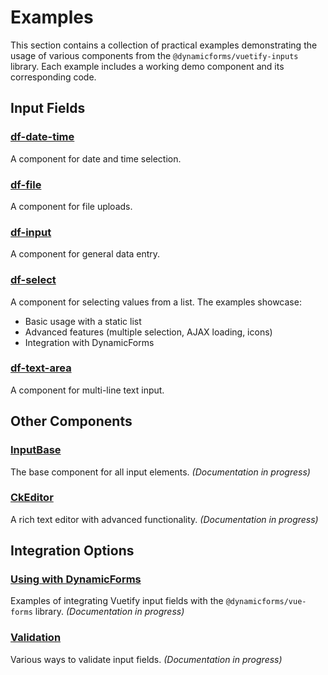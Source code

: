 # Examples

This section contains a collection of practical examples demonstrating the usage of various components from the `@dynamicforms/vuetify-inputs` library. Each example includes a working demo component and its corresponding code.

## Input Fields

### [df-date-time](./df-datetime)

A component for date and time selection.

### [df-file](./df-file)

A component for file uploads.

### [df-input](./df-input)

A component for general data entry.

### [df-select](./df-select)

A component for selecting values from a list. The examples showcase:
- Basic usage with a static list
- Advanced features (multiple selection, AJAX loading, icons)
- Integration with DynamicForms

### [df-text-area](./df-text-area)

A component for multi-line text input.

## Other Components

### [InputBase](./input-base)

The base component for all input elements. *(Documentation in progress)*

### [CkEditor](./ck-editor)

A rich text editor with advanced functionality. *(Documentation in progress)*

## Integration Options

### [Using with DynamicForms](./dynamic-forms-integration)

Examples of integrating Vuetify input fields with the `@dynamicforms/vue-forms` library. *(Documentation in progress)*

### [Validation](./validation)

Various ways to validate input fields. *(Documentation in progress)*
